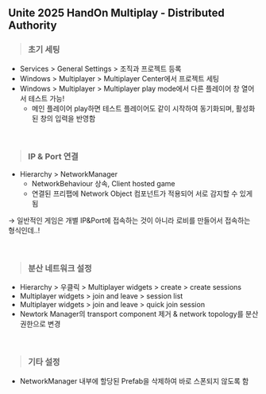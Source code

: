 ## Unite 2025 HandOn Multiplay - Distributed Authority

> ### 초기 세팅
- Services > General Settings > 조직과 프로젝트 등록
- Windows > Multiplayer > Multiplayer Center에서 프로젝트 세팅
- Windows > Multiplayer > Multiplayer play mode에서 다른 플레이어 창 열어서 테스트 가능!
  - 메인 플레이어 play하면 테스트 플레이어도 같이 시작하여 동기화되며, 활성화된 창의 입력을 반영함

<br>

> ### IP & Port 연결
- Hierarchy > NetworkManager
  - NetworkBehaviour 상속, Client hosted game
  - 연결된 프리팹에 Network Object 컴포넌트가 적용되어 서로 감지할 수 있게 됨

→ 일반적인 게임은 개별 IP&Port에 접속하는 것이 아니라 로비를 만들어서 접속하는 형식인데..!

<br>

> ### 분산 네트워크 설정
- Hierarchy > 우클릭 > Multiplayer widgets > create > create sessions
- Multiplayer widgets > join and leave > session list
- Multiplayer widgets > join and leave > quick join session
- Newtork Manager의 transport component 제거 & network topology를 분산 권한으로 변경

<br>

> ### 기타 설정
- NetworkManager 내부에 할당된 Prefab을 삭제하여 바로 스폰되지 않도록 함
